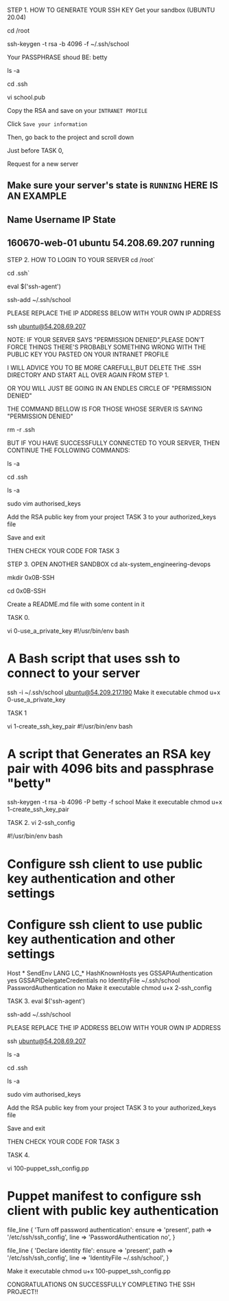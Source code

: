 STEP 1. HOW TO GENERATE YOUR SSH KEY
Get your sandbox (UBUNTU 20.04)


cd /root

ssh-keygen -t rsa -b 4096 -f ~/.ssh/school


Your PASSPHRASE shoud BE: betty


ls -a

cd .ssh

vi  school.pub

Copy the RSA and save on your `INTRANET PROFILE`

Click `Save your information`

Then, go back to the project and scroll down

Just before TASK 0, 

Request for a new server

Make sure your server's state is `RUNNING`
HERE IS AN EXAMPLE
---
Name		Username	IP		State	
---
160670-web-01	ubuntu		54.208.69.207	running
---
STEP 2. HOW TO LOGIN TO YOUR SERVER
cd /root`

cd .ssh`

eval $('ssh-agent')

ssh-add ~/.ssh/school

PLEASE REPLACE THE IP ADDRESS BELOW WITH YOUR OWN IP ADDRESS

ssh ubuntu@54.208.69.207

NOTE: IF YOUR SERVER SAYS "PERMISSION DENIED",PLEASE DON'T FORCE THINGS
THERE'S PROBABLY SOMETHING WRONG WITH THE PUBLIC KEY YOU PASTED ON YOUR INTRANET PROFILE


I WILL ADVICE YOU TO BE MORE CAREFULL,BUT DELETE THE .SSH DIRECTORY AND START ALL OVER AGAIN FROM STEP 1.


OR YOU WILL JUST BE GOING IN AN ENDLES CIRCLE OF "PERMISSION DENIED"


THE COMMAND BELLOW IS FOR THOSE WHOSE SERVER IS SAYING "PERMISSION DENIED"

rm -r .ssh

BUT IF YOU HAVE SUCCESSFULLY CONNECTED TO YOUR SERVER, THEN CONTINUE THE FOLLOWING COMMANDS:

ls -a

cd .ssh

ls -a

sudo vim authorised_keys

Add the RSA public key from your project TASK 3 to your authorized_keys file

Save and exit

THEN CHECK YOUR CODE FOR TASK 3

STEP 3. OPEN ANOTHER SANDBOX
cd  alx-system_engineering-devops

mkdir 0x0B-SSH

cd 0x0B-SSH

Create a README.md file with some content in it

TASK 0.

vi 0-use_a_private_key
#!/usr/bin/env bash
# A Bash script that uses ssh to connect to your server

ssh -i ~/.ssh/school ubuntu@54.209.217.190
Make it executable chmod u+x 0-use_a_private_key

TASK 1


vi 1-create_ssh_key_pair
#!/usr/bin/env bash
# A script that Generates an RSA key pair with 4096 bits and passphrase "betty"

ssh-keygen -t rsa -b 4096 -P betty -f school
Make it executable chmod u+x 1-create_ssh_key_pair

TASK 2.
vi 2-ssh_config


#!/usr/bin/env bash
# Configure ssh client to use public key authentication and other settings

# Configure ssh client to use public key authentication and other settings
Host *
    SendEnv LANG LC_*
    HashKnownHosts yes
    GSSAPIAuthentication yes
    GSSAPIDelegateCredentials no
    IdentityFile ~/.ssh/school
    PasswordAuthentication no
Make it executable chmod u+x 2-ssh_config

TASK 3.
eval $('ssh-agent')

ssh-add ~/.ssh/school

PLEASE REPLACE THE IP ADDRESS BELOW WITH YOUR OWN IP ADDRESS

ssh ubuntu@54.208.69.207

ls -a

cd .ssh

ls -a

sudo vim authorised_keys

Add the RSA public key from your project TASK 3 to your authorized_keys file

Save and exit

THEN CHECK YOUR CODE FOR TASK 3

TASK 4.


vi 100-puppet_ssh_config.pp
# Puppet manifest to configure ssh client with public key authentication
file_line { 'Turn off password authentication':
  ensure => 'present',
  path   => '/etc/ssh/ssh_config',
  line   => 'PasswordAuthentication no',
}

file_line { 'Declare identity file':
  ensure => 'present',
  path   => '/etc/ssh/ssh_config',
  line   => 'IdentityFile ~/.ssh/school',
}

Make it executable chmod u+x 100-puppet_ssh_config.pp

CONGRATULATIONS ON SUCCESSFULLY COMPLETING THE SSH PROJECT!!

